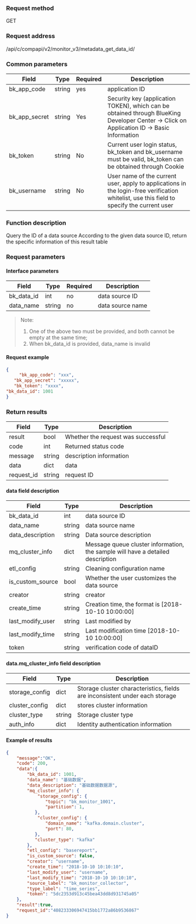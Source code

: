 ### Request method

GET


### Request address

/api/c/compapi/v2/monitor_v3/metadata_get_data_id/


### Common parameters

| Field | Type | Required | Description |
|-----------|------------|--------|------------|
| bk_app_code | string | yes | application ID |
| bk_app_secret| string | Yes | Security key (application TOKEN), which can be obtained through BlueKing Developer Center -> Click on Application ID -> Basic Information |
| bk_token | string | No | Current user login status, bk_token and bk_username must be valid, bk_token can be obtained through Cookie |
| bk_username | string | No | User name of the current user, apply to applications in the login-free verification whitelist, use this field to specify the current user |


### Function description

Query the ID of a data source
According to the given data source ID, return the specific information of this result table

### Request parameters



#### Interface parameters

| Field | Type | Required | Description |
| -------------- | ------ | ---- | ----------- |
| bk_data_id | int | no | data source ID |
| data_name | string | no | data source name |

> Note:
> 1. One of the above two must be provided, and both cannot be empty at the same time;
> 2. When bk_data_id is provided, data_name is invalid

#### Request example

```json
{
     "bk_app_code": "xxx",
   "bk_app_secret": "xxxxx",
   "bk_token": "xxxx",
"bk_data_id": 1001
}
```

### Return results

| Field | Type | Description |
| ---------- | ------ | ---------- |
| result | bool | Whether the request was successful |
| code | int | Returned status code |
| message | string | description information |
| data | dict | data |
| request_id | string | request ID |

#### data field description

| Field | Type | Description |
| ------------------- | ------ | -------- |
| bk_data_id | int | data source ID |
| data_name | string | data source name |
| data_description | string | Data source description |
| mq_cluster_info | dict | Message queue cluster information, the sample will have a detailed description |
| etl_config | string | Cleaning configuration name |
| is_custom_source | bool | Whether the user customizes the data source |
| creator | string | creator |
| create_time | string | Creation time, the format is [2018-10-10 10:00:00] |
| last_modify_user | string | Last modified by |
| last_modify_time | string | Last modification time [2018-10-10 10:00:00] |
| token | string | verification code of dataID |

#### data.mq_cluster_info field description

| Field | Type | Description |
| -------------- | ------ | ------------------------------------ |
| storage_config | dict | Storage cluster characteristics, fields are inconsistent under each storage |
| cluster_config | dict | stores cluster information |
| cluster_type | string | Storage cluster type |
| auth_info | dict | Identity authentication information |

#### Example of results
```json
{
    "message":"OK",
    "code": 200,
    "data":{
    	"bk_data_id": 1001,
    	"data_name": "基础数据",
    	"data_description": "基础数据数据源",
    	"mq_cluster_info": {
    		"storage_config": {
	           "topic": "bk_monitor_1001",
	           "partition": 1,
	       },
    		"cluster_config": {
               "domain_name": "kafka.domain.cluster",
               "port": 80,
           },
           "cluster_type": "kafka"
    	},
    	"etl_config": "basereport",
    	"is_custom_source": false,
    	"creator": "username",
    	"create_time": "2018-10-10 10:10:10",
    	"last_modify_user": "username",
    	"last_modify_time": "2018-10-10 10:10:10",
    	"source_label": "bk_monitor_collector",
	    "type_label": "time_series",
	    "token": "5dc2353d913c45bea43dd8d931745a05"
    },
    "result":true,
    "request_id":"408233306947415bb1772a86b9536867"
}
```